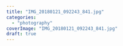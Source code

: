 ```yaml
---
title: "IMG_20180121_092243_841.jpg"
categories: 
  - "photography"
coverImage: "IMG_20180121_092243_841.jpg"
draft: true
---
```



